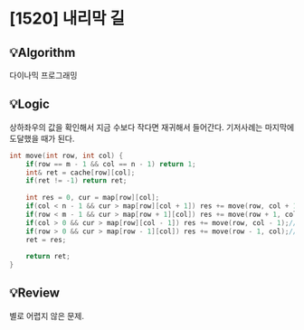 # [1520] 내리막 길
## 💡Algorithm

다이나믹 프로그래밍

## 💡Logic

상하좌우의 값을 확인해서 지금 수보다 작다면 재귀해서 들어간다. 기저사례는 마지막에 도달했을 때가 된다.
```c++
int move(int row, int col) {
    if(row == m - 1 && col == n - 1) return 1;
    int& ret = cache[row][col];
    if(ret != -1) return ret;
    
    int res = 0, cur = map[row][col];
    if(col < n - 1 && cur > map[row][col + 1]) res += move(row, col + 1);//오른쪽
    if(row < m - 1 && cur > map[row + 1][col]) res += move(row + 1, col);//밑
    if(col > 0 && cur > map[row][col - 1]) res += move(row, col - 1);//왼쪽
    if(row > 0 && cur > map[row - 1][col]) res += move(row - 1, col);//위
    ret = res;
    
    return ret;
}
```

## 💡Review

별로 어렵지 않은 문제.

